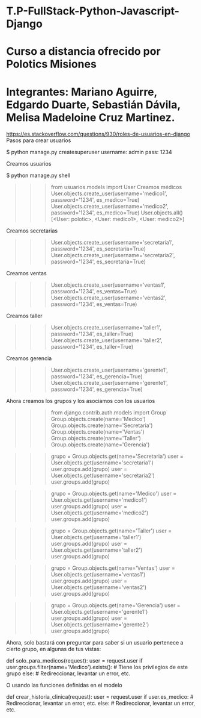 # T.P-FullStack-Python-Javascript-Django

# Curso a distancia ofrecido por Polotics Misiones

# Integrantes: Mariano Aguirre, Edgardo Duarte, Sebastián Dávila, Melisa Madeloine Cruz Martinez. 

https://es.stackoverflow.com/questions/930/roles-de-usuarios-en-django
Pasos para crear usuarios

$ python manage.py createsuperuser
username: admin
pass: 1234

Creamos usuarios

$ python manage.py shell

> > > from usuarios.models import User
> > > Creamos médicos
> > > User.objects.create_user(username='medico1', password='1234', es_medico=True)
> > > User.objects.create_user(username='medico2', password='1234', es_medico=True)
> > > User.objects.all()
> > > [<User: polotic>, <User: medico1>, <User: medico2>]

Creamos secretarias

> > > User.objects.create_user(username='secretaria1', password='1234', es_secretaria=True)
> > > User.objects.create_user(username='secretaria2', password='1234', es_secretaria=True)

Creamos ventas

> > > User.objects.create_user(username='ventas1', password='1234', es_ventas=True)
> > > User.objects.create_user(username='ventas2', password='1234', es_ventas=True)

Creamos taller

> > > User.objects.create_user(username='taller1', password='1234', es_taller=True)
> > > User.objects.create_user(username='taller2', password='1234', es_taller=True)

Creamos gerencia

> > > User.objects.create_user(username='gerente1', password='1234', es_gerencia=True)
> > > User.objects.create_user(username='gerente1', password='1234', es_gerencia=True)

Ahora creamos los grupos y los asociamos con los usuarios

> > > from django.contrib.auth.models import Group
> > > Group.objects.create(name='Medico')
> > > Group.objects.create(name='Secretaria')
> > > Group.objects.create(name='Ventas')
> > > Group.objects.create(name='Taller')
> > > Group.objects.create(name='Gerencia')

> > > grupo = Group.objects.get(name='Secretaria')
> > > user = User.objects.get(username='secretaria1')
> > > user.groups.add(grupo)
> > > user = User.objects.get(username='secretaria2')
> > > user.groups.add(grupo)

> > > grupo = Group.objects.get(name='Medico')
> > > user = User.objects.get(username='medico1')
> > > user.groups.add(grupo)
> > > user = User.objects.get(username='medico2')
> > > user.groups.add(grupo)

> > > grupo = Group.objects.get(name='Taller')
> > > user = User.objects.get(username='taller1')
> > > user.groups.add(grupo)
> > > user = User.objects.get(username='taller2')
> > > user.groups.add(grupo)

> > > grupo = Group.objects.get(name='Ventas')
> > > user = User.objects.get(username='ventas1')
> > > user.groups.add(grupo)
> > > user = User.objects.get(username='ventas2')
> > > user.groups.add(grupo)

> > > grupo = Group.objects.get(name='Gerencia')
> > > user = User.objects.get(username='gerente1')
> > > user.groups.add(grupo)
> > > user = User.objects.get(username='gerente2')
> > > user.groups.add(grupo)

Ahora, solo bastará con preguntar para saber si un usuario pertenece a cierto grupo, en algunas de tus vistas:

def solo_para_medicos(request):
user = request.user
if user.groups.filter(name='Medico').exists(): # Tiene los privilegios de este grupo
else: # Redireccionar, levantar un error, etc.

O usando las funciones definidas en el modelo

def crear_historia_clinica(request):
user = request.user
if user.es_medico: # Redireccionar, levantar un error, etc.
else: # Redireccionar, levantar un error, etc.
